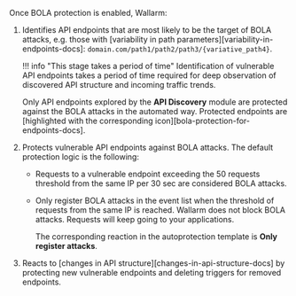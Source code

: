 Once BOLA protection is enabled, Wallarm:

1. Identifies API endpoints that are most likely to be the target of BOLA attacks, e.g. those with [variability in path parameters][variability-in-endpoints-docs]: `domain.com/path1/path2/path3/{variative_path4}`.

    !!! info "This stage takes a period of time"
        Identification of vulnerable API endpoints takes a period of time required for deep observation of discovered API structure and incoming traffic trends.
    
    Only API endpoints explored by the **API Discovery** module are protected against the BOLA attacks in the automated way. Protected endpoints are [highlighted with the corresponding icon][bola-protection-for-endpoints-docs].
1. Protects vulnerable API endpoints against BOLA attacks. The default protection logic is the following:

    * Requests to a vulnerable endpoint exceeding the 50 requests threshold from the same IP per 30 sec are considered BOLA attacks.
    * Only register BOLA attacks in the event list when the threshold of requests from the same IP is reached. Wallarm does not block BOLA attacks. Requests will keep going to your applications.

        The corresponding reaction in the autoprotection template is **Only register attacks**.
1. Reacts to [changes in API structure][changes-in-api-structure-docs] by protecting new vulnerable endpoints and deleting triggers for removed endpoints.
